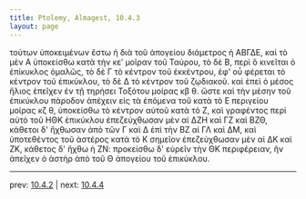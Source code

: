 ```yaml
---
title: Ptolemy, Almagest, 10.4.3
layout: page
---
```


τούτων ὑποκειμένων ἔστω ἡ διὰ τοῦ ἀπογείου διάμετρος ἡ ΑΒΓΔΕ, καὶ τὸ μὲν Α ὑποκείσθω κατὰ τὴν κεʹ μοῖραν τοῦ Ταύρου, τὸ δὲ Β, περὶ ὃ κινεῖται ὁ ἐπίκυκλος ὁμαλῶς, τὸ δὲ Γ τὸ κέντρον τοῦ ἐκκέντρου, ἐφ' οὗ φέρεται τὸ κέντρον τοῦ ἐπικύκλου, τὸ δὲ Δ τὸ κέντρον τοῦ ζῳδιακοῦ. καὶ ἐπεὶ ὁ μέσος ἥλιος ἐπεῖχεν ἐν τῇ τηρήσει Τοξότου μοίρας κβ θ. ὥστε καὶ τὴν μέσην τοῦ ἐπικύκλου πάροδον ἀπέχειν εἰς τὰ ἑπόμενα τοῦ κατὰ τὸ Ε περιγείου μοίρας κζ θ, ὑποκείσθω τὸ κέντρον αὐτοῦ κατὰ τὸ Ζ, καὶ γραφέντος περὶ αὐτὸ τοῦ ΗΘΚ ἐπικύκλου ἐπεζεύχθωσαν μὲν αἱ ΔΖΗ καὶ ΓΖ καὶ ΒΖΘ, κάθετοι δ' ἤχθωσαν ἀπὸ τῶν Γ καὶ Δ ἐπὶ τὴν ΒΖ αἱ ΓΛ καὶ ΔΜ, καὶ ὑποτεθέντος τοῦ ἀστέρος κατὰ τὸ Κ σημεῖον ἐπεζεύχθωσαν μὲν αἱ ΔΚ καὶ ΖΚ, κάθετος δ' ἤχθω ἡ ΖΝ: προκείσθω δ' εὑρεῖν τὴν ΘΚ περιφέρειαν, ἣν ἀπεῖχεν ὁ ἀστὴρ ἀπὸ τοῦ Θ ἀπογείου τοῦ ἐπικύκλου. 

---

prev: [10.4.2](../10.4.2/) | next: [10.4.4](../10.4.4/)

